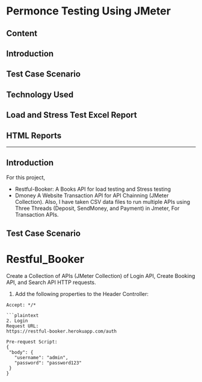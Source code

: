 # Permonce Testing Using JMeter

## Content
## Introduction
## Test Case Scenario
## Technology Used
## Load and Stress Test Excel Report
## HTML Reports


---

## Introduction
For this project, 
- Restful-Booker: A Books API for load testing and Stress testing
- Dmoney A Website Transaction API for API Chainning (JMeter Collection). Also, I have taken CSV data files to run multiple APIs using Three Threads (Deposit, SendMoney, and Payment) in Jmeter, For Transaction APIs.

## Test Case Scenario
# Restful_Booker
 Create a Collection of APIs (JMeter Collection) of Login API, Create Booking API, and Search API HTTP requests.
 1. Add the following properties to the Header Controller:
 ```plaintext
Accept: */*

 ```plaintext
2. Login
Request URL:
https://restful-booker.herokuapp.com/auth

Pre-request Script:
{
  "body": {
    "username": "admin",
    "password": "password123"
  }
}






